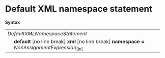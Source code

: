 # Default XML namespace statement

**Syntax**

<table>
    <tr>
        <td colspan="2"><i>DefaultXMLNamespaceStatement</i></td>
    </tr>
    <tr>
        <td>&nbsp;</td><td><b>default</b> [no line break] <b>xml</b> [no line break] <b>namespace =</b> <i>NonAssignmentExpression</i><sub>[In]</sub></td>
    </tr>
</table>